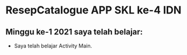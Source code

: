 # ResepCatalogue APP SKL ke-4 IDN

##  Minggu ke-1 2021 saya telah belajar:
* Saya telah belajar  Activity Main.
